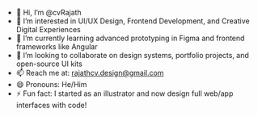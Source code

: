 - 👋 Hi, I’m @cvRajath  
- 👀 I’m interested in UI/UX Design, Frontend Development, and Creative Digital Experiences  
- 🌱 I’m currently learning advanced prototyping in Figma and frontend frameworks like Angular  
- 💞️ I’m looking to collaborate on design systems, portfolio projects, and open-source UI kits  
- 📫 Reach me at: rajathcv.design@gmail.com  
- 😄 Pronouns: He/Him  
- ⚡ Fun fact: I started as an illustrator and now design full web/app interfaces with code!
